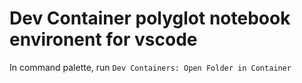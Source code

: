 # Dev Container polyglot notebook environent for vscode
In command palette, run `Dev Containers: Open Folder in Container`
